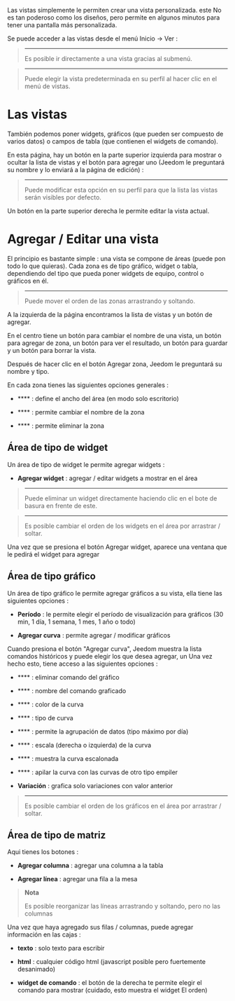 Las vistas simplemente le permiten crear una vista personalizada. este
No es tan poderoso como los diseños, pero permite en algunos
minutos para tener una pantalla más personalizada.

Se puede acceder a las vistas desde el menú Inicio → Ver :

> ****
>
> Es posible ir directamente a una vista gracias al submenú.

> ****
>
> Puede elegir la vista predeterminada en su perfil al hacer clic
> en el menú de vistas.

Las vistas 
========

También podemos poner widgets, gráficos (que pueden ser
compuesto de varios datos) o campos de tabla (que contienen el
widgets de comando).

En esta página, hay un botón en la parte superior izquierda para mostrar o
ocultar la lista de vistas y el botón para agregar uno
(Jeedom le preguntará su nombre y lo enviará a la página de edición) :

> ****
>
> Puede modificar esta opción en su perfil para que la lista
> las vistas serán visibles por defecto.

Un botón en la parte superior derecha le permite editar la vista actual.

Agregar / Editar una vista 
=======================

El principio es bastante simple : una vista se compone de áreas (puede
pon todo lo que quieras). Cada zona es de tipo gráfico, widget
o tabla, dependiendo del tipo que pueda poner widgets
de equipo, control o gráficos en él.

> ****
>
> Puede mover el orden de las zonas arrastrando y soltando.

A la izquierda de la página encontramos la lista de vistas y un
botón de agregar.

En el centro tiene un botón para cambiar el nombre de una vista, un botón para agregar
de zona, un botón para ver el resultado, un botón para guardar y
un botón para borrar la vista.

Después de hacer clic en el botón Agregar zona, Jeedom le preguntará
su nombre y tipo.

En cada zona tienes las siguientes opciones generales :

-   **** : define el ancho del área (en modo
    solo escritorio)

-   **** : permite cambiar el nombre de la zona

-   **** : permite eliminar la zona

Área de tipo de widget 
-------------------

Un área de tipo de widget le permite agregar widgets :

-   **Agregar widget** : agregar / editar widgets a
    mostrar en el área

> ****
>
> Puede eliminar un widget directamente haciendo clic en el
> bote de basura en frente de este.

> ****
>
> Es posible cambiar el orden de los widgets en el área por
> arrastrar / soltar.

Una vez que se presiona el botón Agregar widget, aparece una ventana
que le pedirá el widget para agregar

Área de tipo gráfico 
----------------------

Un área de tipo gráfico le permite agregar gráficos a su vista,
ella tiene las siguientes opciones :

-   **Período** : le permite elegir el período de visualización para
    gráficos (30 min, 1 día, 1 semana, 1 mes, 1 año o todo)

-   **Agregar curva** : permite agregar / modificar gráficos

Cuando presiona el botón &quot;Agregar curva&quot;, Jeedom muestra la lista
comandos históricos y puede elegir los que desea agregar, un
Una vez hecho esto, tiene acceso a las siguientes opciones :

-   **** : eliminar comando del gráfico

-   **** : nombre del comando graficado

-   **** : color de la curva

-   **** : tipo de curva

-   **** : permite la agrupación de datos (tipo máximo
    por día)

-   **** : escala (derecha o izquierda) de la curva

-   **** : muestra la curva escalonada

-   **** : apilar la curva con las curvas de otro tipo
    empiler

-   **Variación** : grafica solo variaciones con valor
    anterior

> ****
>
> Es posible cambiar el orden de los gráficos en el área por
> arrastrar / soltar.

Área de tipo de matriz 
--------------------

Aqui tienes los botones :

-   **Agregar columna** : agregar una columna a la tabla

-   **Agregar línea** : agregar una fila a la mesa

> **Nota**
>
> Es posible reorganizar las líneas arrastrando y soltando, pero no
> las columnas

Una vez que haya agregado sus filas / columnas, puede agregar
información en las cajas :

-   **texto** : solo texto para escribir

-   **html** : cualquier código html (javascript posible pero
    fuertemente desanimado)

-   **widget de comando** : el botón de la derecha te permite elegir
    el comando para mostrar (cuidado, esto muestra el widget
    El orden)


